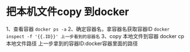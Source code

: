 # 把本机文件copy 到docker
1、查看容器
``` docker ps -a ```
2、确定容器名，拿容器名获取容器ID
``` docker inspect -f '{{.ID}}' 上一步看到的容器名 ```
3、copy 本地文件到容器
docker cp 本地文件路径 上一步拿到的容器ID:docker容器里面的路径



